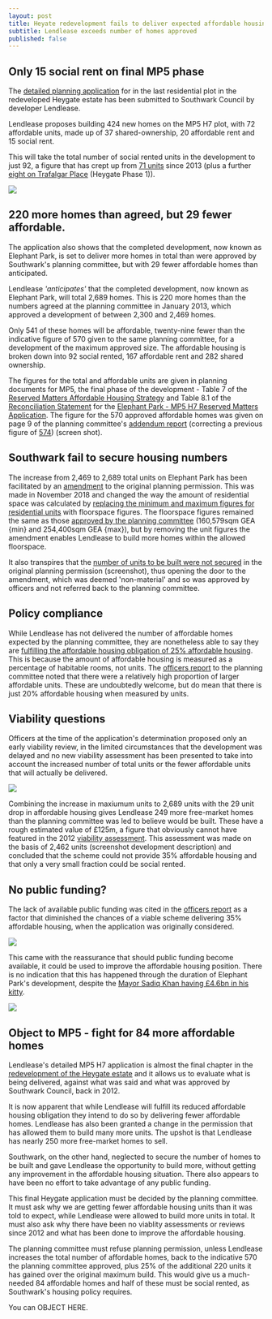 ```yaml
---
layout: post
title: Heyate redevelopment fails to deliver expected affordable housing
subtitle: Lendlease exceeds number of homes approved
published: false
---
```


## Only 15 social rent on final MP5 phase

The [detailed planning application]((http://planbuild.southwark.gov.uk/documents/?casereference=19/AP/1166&system=DC)) for in the last residential plot in the redeveloped Heygate estate has been submitted to Southwark Council by developer Lendlease.

Lendlease proposes building 424 new homes on the MP5 H7 plot, with 72 affordable units, made up of 37 shared-ownership, 20 affordable rent and 15 social rent.

This will take the total number of social rented units in the development to just 92, a figure that has crept up from [71 units](http://35percent.org/2013-01-13-will-the-planning-committee-see-sense/) since 2013 (plus a further [eight on Trafalgar Place](http://planbuild.southwark.gov.uk/documents/?GetDocument=%7b%7b%7b!DcDunvLF2MOAcCag9FShbg%3d%3d!%7d%7d%7d) (Heygate Phase 1)).

![](http://35percent.org/img/epark92socialrent.jpg)

## 220 more homes than agreed, but 29 fewer affordable.

The application also shows that the completed development, now known as Elephant Park, is set to deliver more homes in total than were approved by Southwark's planning committee, but with 29 fewer affordable homes than anticipated.

Lendlease _'anticipates'_ that the completed development, now known as Elephant Park, will total 2,689 homes.  This is 220 more homes than the numbers agreed at the planning committee in January 2013, which approved a development of between 2,300 and 2,469 homes.

Only 541 of these homes will be affordable, twenty-nine fewer than the indicative figure of 570 given to the same planning committee, for a development of the maximum approved size.  The affordable housing is broken down into 92 social rented, 167 affordable rent and 282 shared ownership.

The figures for the total and affordable units are given in planning documents for MP5, the final phase of the development - Table 7 of the [Reserved Matters Affordable Housing Strategy](http://35percent.org/img/epupdatedahstrategy.pdf) and Table 8.1 of the [Reconciliation Statement](http://planbuild.southwark.gov.uk/documents/?GetDocument=%7b%7b%7b!ODWxL4QoZvkgXXbACxb5vg%3d%3d!%7d%7d%7d) for the [Elephant Park - MP5 H7 Reserved Matters Application](https://planning.southwark.gov.uk/online-applications/applicationDetails.do?activeTab=externalDocuments&keyVal=_STHWR_DCAPR_9582742).  The figure for the 570 approved affordable homes was given on page 9 of the planning committee's [addendum report](http://planbuild.southwark.gov.uk/documents/?GetDocument=%7b%7b%7b!Q7K%2bVQ5GwV3kVWHHRXBCqg%3d%3d!%7d%7d%7d)   (correcting a previous figure of [574](http://planbuild.southwark.gov.uk/documents/?GetDocument=%7b%7b%7b!swSywGCW3zgzV1miHXgXSg%3d%3d!%7d%7d%7d)) (screen shot).

## Southwark fail to secure housing numbers

  The increase from 2,469 to 2,689 total units on Elephant Park  has been facilitated by an [amendment](https://planning.southwark.gov.uk/online-applications/applicationDetails.do?activeTab=externalDocuments&keyVal=_STHWR_DCAPR_9580199) to the original planning permission.  This was made in November 2018 and changed the way the amount of residential space was calculated by [replacing the minimum and maximum figures for residential units](http://planbuild.southwark.gov.uk/documents/?GetDocument=%7b%7b%7b!s8fyBoziHiy%2fr1TPdwL8eQ%3d%3d!%7d%7d%7d) with floorspace figures. The floorspace figures remained the same as those [approved by the planning committee](http://planbuild.southwark.gov.uk/documents/?GetDocument=%7b%7b%7b!hgyBVuEH%2b8BxXry2bGRAtA%3d%3d!%7d%7d%7d)   (160,579sqm GEA {min} and 254,400sqm GEA {max}), but by removing the unit figures the amendment enables Lendlease to build more homes within the allowed floorspace.

It also transpires that the [number of units to be built were not secured](http://planbuild.southwark.gov.uk/documents/?GetDocument=%7b%7b%7b!RmPsohICrz2DqmiiC%2fGX%2fQ%3d%3d!%7d%7d%7d) in the original planning permission (screenshot), thus opening the door to the amendment, which was deemed 'non-material' and so was approved by officers and not referred back to the planning committee.

## Policy compliance

While Lendlease has not delivered the number of affordable homes expected by the planning committee, they are nonetheless able to say they are [fulfilling the affordable housing obligation of 25% affordable housing](http://35percent.org/img/epupdatedahstrategy.pdf).  This is because the amount of affordable housing is measured as a percentage of habitable rooms, not units. The [officers report](http://planbuild.southwark.gov.uk/documents/?GetDocument=%7b%7b%7b!swSywGCW3zgzV1miHXgXSg%3d%3d!%7d%7d%7d) to the planning committee noted that there were a relatively high proportion of larger affordable units.
These are undoubtedly welcome, but do mean that there is just 20% affordable housing when measured by units. 

## Viability questions

Officers at the time of the application's determination proposed only an early viability review, in the limited circumstances that the development was delayed and no new viability assessment has been presented to take into account the increased number of total units or the fewer affordable units that will actually be delivered.

![](http://35percent.org/img/vrev.png)

Combining the increase in maxiumum units to 2,689 units with the 29 unit drop in affordable housing gives Lendlease 249 more free-market homes than the planning committee was led to believe would be built.  These have a rough estimated value of £125m, a figure that obviously cannot have featured in the 2012 [viability assessment](http://crappistmartin.github.io/images/HeygateViabilityAssessment_MainReport.pdf).  This assessment was made on the basis of 2,462 units (screenshot development description) and concluded that the scheme could not provide 35% affordable housing and that only a very small fraction could be social rented.


## No public funding?

The lack of available public funding was cited in the [officers report](http://planbuild.southwark.gov.uk/documents/?GetDocument=%7b%7b%7b!swSywGCW3zgzV1miHXgXSg%3d%3d!%7d%7d%7d) as a factor that diminished the chances of a viable scheme delivering 35% affordable housing, when the application was originally considered.

![](http://35percent.org/img/gfunding1.png)

This came with the reassurance that should public funding become available, it could be used to improve the affordable housing position.  There is no indication that this has happened through the duration of Elephant Park's development, despite the [Mayor Sadiq Khan having £4.6bn in his kitty](https://www.london.gov.uk/what-we-do/housing-and-land/homes-londoners-affordable-homes-programme-2016-21).

![](http://35percent.org/img/gfunding2.png)


## Object to MP5 - fight for 84 more affordable homes

Lendlease's detailed MP5 H7 application is almost the final chapter in the [redevelopment of the Heygate estate](http://35percent.org/heygate-regeneration-faq/) and it allows us to evaluate what is being delivered, against what was said and what was approved by Southwark Council, back in 2012.

It is now apparent that while Lendlease will fulfill its reduced affordable housing obligation they intend to do so by delivering fewer affordable homes. Lendlease has also been granted a change in the permission that has allowed them to build many more units.  The upshot is that Lendlease has nearly 250 more free-market homes to sell.

Southwark, on the other hand, neglected to secure the number of homes to be built and gave Lendlease the opportunity to build more, without getting any improvement in the affordable housing situation. There also appears to have been no effort to take advantage of any public funding. 

This final Heygate application must be decided by the planning committee.  It must ask why we are getting fewer affordable housing units than it was told to expect, while Lendlease were allowed to build more units in total.  It must also ask why there have been no viablity assessments or reviews since 2012 and what has been done to improve the affordable housing.

The planning committee must refuse planning permission, unless Lendlease increases the total number of affordable homes, back to the indicative 570 the planning committee approved, plus 25% of the additional 220 units it has gained over the original maximum build.  This would give us a much-needed 84 affordable homes and half of these must be social rented, as Southwark's housing policy requires.

You can OBJECT HERE. 

